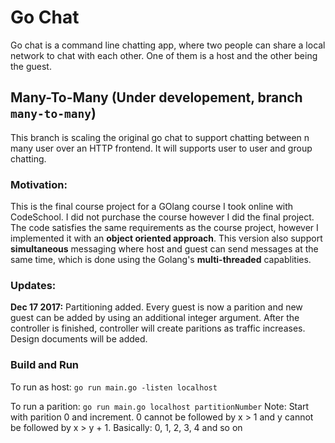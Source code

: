 # Go Chat
Go chat is a command line chatting app, where two people can share a local network to chat with each other. One of them is a host and the other being the guest.

## Many-To-Many (Under developement, branch `many-to-many`)
This branch is scaling the original go chat to support chatting between n many user over an HTTP frontend. It will supports user to user and group chatting.

### Motivation:
This is the final course project for a GOlang course I took online with CodeSchool. I did not purchase the course however I did the final project. 
The code satisfies the same requirements as the course project, however I implemented it with an **object oriented approach**. This version also support **simultaneous** messaging where host and guest can send messages at the same time, which is done using the Golang's **multi-threaded** capablities.

### Updates:
**Dec 17 2017:** Partitioning added. Every guest is now a parition and new guest can be added by using an additional integer argument. After the controller is finished, controller will create paritions as traffic increases. Design documents will be added.

### Build and Run
To run as host:
`go run main.go -listen localhost`

To run a parition:
`go run main.go localhost partitionNumber`
Note: Start with parition 0 and increment. 0 cannot be followed by x > 1 and y cannot be followed by x > y + 1.
Basically: 0, 1, 2, 3, 4 and so on

